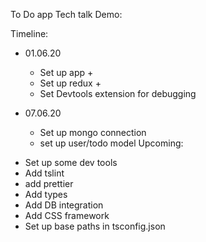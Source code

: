 To Do app Tech talk Demo:

Timeline:
- 01.06.20
  * Set up app + 
  * Set up redux +
  * Set Devtools extension for debugging

- 07.06.20

  * Set up mongo connection
  * set up user/todo model
Upcoming:

* Set up some dev tools
* Add tslint
* add prettier
* Add types
* Add DB integration
* Add CSS framework
* Set up base paths in tsconfig.json